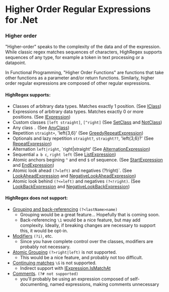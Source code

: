# Higher Order Regular Expressions for .Net

### Higher order

"Higher-order" speaks to the complexity of the data and of the expression.
While classic regex matches sequences of characters, HighRegex supports sequences of any type, for example a token in text processing or a datapoint.

In Functional Programming, "Higher Order Functions" are functions that take other functions as a parameter and/or return functions.  Similarly, higher order regular expressions are composed of other regular expressions.

#### HighRegex supports:

* Classes of arbitrary data types.  Matches exactly 1 position. (See [IClass](HighRegex/IClass.cs))
* Expressions of arbitrary data types.  Matches exactly 0 or more positions. (See [IExpression](HighRegex/IExpression.cs))
* Custom classes `[left straight]`, `[^right]` (See [SetClass](HighRegex/SetClass.cs) and [NotClass](HighRegex/NotClass.cs))
* Any class `.` (See [AnyClass](HighRegex/AnyClass.cs))
* Repetition `straight+`, 'left{3,6}' (See [GreedyRepeatExpression](HighRegex/GreedyRepeatExpression.cs))
* Optionals and lazy repetition `straight?`, `straight??`, 'left{3,6}?'  (See [RepeatExpression](HighRegex/RepeatExpression.cs))
* Alternation `left|right`, `right|straight'  (See [AlternationExpression](HighRegex/AlternationExpression.cs))
* Sequential `a b c`, `right left`  (See [ListExpression](HighRegex/ListExpression.cs))
* Atomic anchors begining `^` and end `$` of sequence.  (See [StartExpression](HighRegex/StartExpression.cs) and [EndExpression](HighRegex/EndExpression.cs))
* Atomic look ahead `(?=left)` and negatives (?!right)`.  (See [LookAheadExpression](HighRegex/LookAheadExpression.cs) and [NegativeLookAheadExpression](HighRegex/NegativeLookAheadExpression.cs))
* Atomic look behind `(?<=left)` and negatives `(?<!right)`.  (See [LookBackExpression](HighRegex/LookBackExpression.cs) and [NegativeLookBackExpression](HighRegex/NegativeLookBackExpression.cs))

#### HighRegex does not support:

* [Grouping and back-referencing](http://www.regular-expressions.info/brackets.html) `(?<lastName>name)`
    - Grouping would be a great feature... Hopefully that is coming soon.
    - Back-referencing `\1` would be a nice feature, but may add complexity. Ideally, if breaking changes are necessary to support this, it would be opt-in.
* [Modifiers](http://www.regular-expressions.info/modifiers.html) `(?i)`, etc.
    - Since you have complete control over the classes, modifiers are probably not necessary.
* [Atomic Grouping](http://www.regular-expressions.info/atomic.html) `(?>right|left)` is not supported.
    - This would be a nice feature, and probably not too difficult.
* [Continuing matches](http://www.regular-expressions.info/continue.html)  `\G` is not supported.
    - Indirect support with [IExpression.IsMatchAt](HighRegex/IExpression.cs)
* [Comments](http://www.regular-expressions.info/comments.html).  `(?# not supported)`
    - you'll probably be using an expression composed of self-documenting, named expressions, making comments unnecessary

